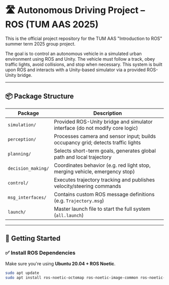 # 🛣️ Autonomous Driving Project – ROS (TUM AAS 2025)

This is the official project repository for the TUM AAS "Introduction to ROS" summer term 2025 group project.

The goal is to control an autonomous vehicle in a simulated urban environment using ROS and Unity. The vehicle must follow a track, obey traffic lights, avoid collisions, and stop when necessary. This system is built upon ROS and interacts with a Unity-based simulator via a provided ROS-Unity bridge.

---

## 📦 Package Structure

| Package | Description |
|---------|-------------|
| `simulation/`         | Provided ROS-Unity bridge and simulator interface (do not modify core logic) |
| `perception/`         | Processes camera and sensor input; builds occupancy grid; detects traffic lights |
| `planning/`           | Selects short-term goals, generates global path and local trajectory |
| `decision_making/`    | Coordinates behavior (e.g. red light stop, merging vehicle, emergency stop) |
| `control/`            | Executes trajectory tracking and publishes velocity/steering commands |
| `msg_interfaces/`     | Contains custom ROS message definitions (e.g. `Trajectory.msg`) |
| `launch/`             | Master launch file to start the full system (`all.launch`) |

---

## 🚀 Getting Started

### ✅ Install ROS Dependencies

Make sure you're using **Ubuntu 20.04 + ROS Noetic**.

```bash
sudo apt update
sudo apt install ros-noetic-octomap ros-noetic-image-common ros-noetic-ackermann-msgs

